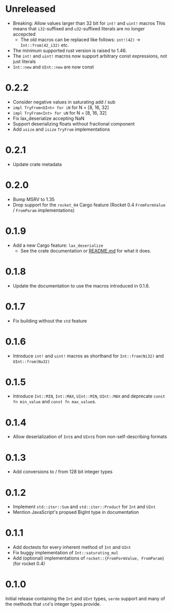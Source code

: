 # Unreleased

* Breaking: Allow values larger than 32 bit for `int!` and `uint!` macros
  This means that `i32`-suffixed and `u32`-suffixed literals are no longer accepcted
  * The old macros can be replaced like follows: `int!(42)` -> `Int::from(42_i32)` etc.
* The minimum supported rust version is raised to 1.46.
* The `int!` and `uint!` macros now support arbitrary const expressions, not just literals
* `Int::new` and `UInt::new` are now const

# 0.2.2

* Consider negative values in saturating add / sub
* `impl TryFrom<UInt> for iN` for N = [8, 16, 32]
* `impl TryFrom<Int> for uN` for N = [8, 16, 32]
* Fix lax_deserialize accepting NaN
* Support deserializing floats without fractional component
* Add `usize` and `isize` `TryFrom` implementations

# 0.2.1

* Update crate metadata

# 0.2.0

* Bump MSRV to 1.35
* Drop support for the `rocket_04` Cargo feature (Rocket 0.4 `FromFormValue` / `FromParam`
  implementations)

# 0.1.9

* Add a new Cargo feature: `lax_deserialize`
  * See the crate documentation or [README.md](README.md) for what it does.

# 0.1.8

* Update the documentation to use the macros introduced in 0.1.6.

# 0.1.7

* Fix building without the `std` feature

# 0.1.6

* Introduce `int!` and `uint!` macros as shorthand for `Int::from(Ni32)` and `UInt::from(Nu32)`

# 0.1.5

* Introduce `Int::MIN`, `Int::MAX`, `UInt::MIN`, `UInt::MAX` and deprecate `const fn min_value` and
  `const fn max_value`s.

# 0.1.4

* Allow deserialization of `Int`s and `UInt`s from non-self-describing formats

# 0.1.3

* Add conversions to / from 128 bit integer types

# 0.1.2

* Implement `std::iter::Sum` and `std::iter::Product` for `Int` and `UInt`
* Mention JavaScript's propsed BigInt type in documentation

# 0.1.1

* Add doctests for every inherent method of `Int` and `UInt`
* Fix buggy implementation of `Int::saturating_mul`
* Add (optional) implementations of `rocket::{FromFormValue, FromParam}` (for rocket 0.4)

# 0.1.0

Initial release containing the `Int` and `UInt` types, `serde` support and many of the methods that
`std`'s integer types provide.
